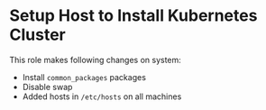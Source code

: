 # Setup Host to Install Kubernetes Cluster

This role makes following changes on system:
- Install `common_packages` packages
- Disable swap
- Added hosts in `/etc/hosts` on all machines